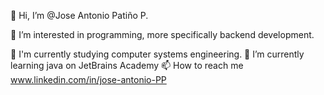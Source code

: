 👋 Hi, I’m @Jose Antonio Patiño P.

👀 I’m interested in programming, more specifically backend development.

📓 I'm currently studying computer systems engineering.
🌱 I’m currently learning java on JetBrains Academy
📫 How to reach me www.linkedin.com/in/jose-antonio-PP
